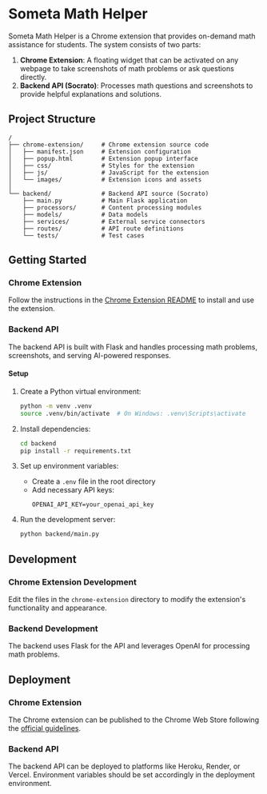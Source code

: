 # Someta Math Helper

Someta Math Helper is a Chrome extension that provides on-demand math assistance for students. The system consists of two parts:

1. **Chrome Extension**: A floating widget that can be activated on any webpage to take screenshots of math problems or ask questions directly.
2. **Backend API (Socrato)**: Processes math questions and screenshots to provide helpful explanations and solutions.

## Project Structure

```
/
├── chrome-extension/     # Chrome extension source code
│   ├── manifest.json     # Extension configuration
│   ├── popup.html        # Extension popup interface
│   ├── css/              # Styles for the extension
│   ├── js/               # JavaScript for the extension
│   └── images/           # Extension icons and assets
│
└── backend/              # Backend API source (Socrato)
    ├── main.py           # Main Flask application
    ├── processors/       # Content processing modules
    ├── models/           # Data models
    ├── services/         # External service connectors
    ├── routes/           # API route definitions
    └── tests/            # Test cases
```

## Getting Started

### Chrome Extension

Follow the instructions in the [Chrome Extension README](./chrome-extension/README.md) to install and use the extension.

### Backend API

The backend API is built with Flask and handles processing math problems, screenshots, and serving AI-powered responses.

#### Setup

1. Create a Python virtual environment:
   ```bash
   python -m venv .venv
   source .venv/bin/activate  # On Windows: .venv\Scripts\activate
   ```

2. Install dependencies:
   ```bash
   cd backend
   pip install -r requirements.txt
   ```

3. Set up environment variables:
   - Create a `.env` file in the root directory
   - Add necessary API keys:
     ```
     OPENAI_API_KEY=your_openai_api_key
     ```

4. Run the development server:
   ```bash
   python backend/main.py
   ```

## Development

### Chrome Extension Development

Edit the files in the `chrome-extension` directory to modify the extension's functionality and appearance.

### Backend Development

The backend uses Flask for the API and leverages OpenAI for processing math problems.

## Deployment

### Chrome Extension

The Chrome extension can be published to the Chrome Web Store following the [official guidelines](https://developer.chrome.com/docs/webstore/publish/).

### Backend API

The backend API can be deployed to platforms like Heroku, Render, or Vercel. Environment variables should be set accordingly in the deployment environment.
